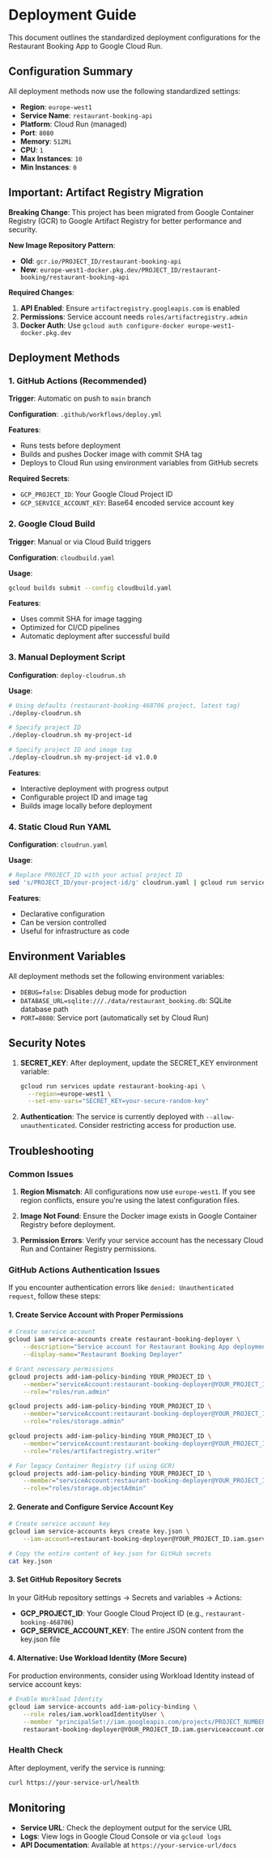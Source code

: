 # Deployment Guide

This document outlines the standardized deployment configurations for the Restaurant Booking App to Google Cloud Run.

## Configuration Summary

All deployment methods now use the following standardized settings:

- **Region**: `europe-west1`
- **Service Name**: `restaurant-booking-api`
- **Platform**: Cloud Run (managed)
- **Port**: `8080`
- **Memory**: `512Mi`
- **CPU**: `1`
- **Max Instances**: `10`
- **Min Instances**: `0`

## Important: Artifact Registry Migration

**Breaking Change**: This project has been migrated from Google Container Registry (GCR) to Google Artifact Registry for better performance and security.

**New Image Repository Pattern**:

- **Old**: `gcr.io/PROJECT_ID/restaurant-booking-api`
- **New**: `europe-west1-docker.pkg.dev/PROJECT_ID/restaurant-booking/restaurant-booking-api`

**Required Changes**:

1. **API Enabled**: Ensure `artifactregistry.googleapis.com` is enabled
2. **Permissions**: Service account needs `roles/artifactregistry.admin`
3. **Docker Auth**: Use `gcloud auth configure-docker europe-west1-docker.pkg.dev`

## Deployment Methods

### 1. GitHub Actions (Recommended)

**Trigger**: Automatic on push to `main` branch

**Configuration**: `.github/workflows/deploy.yml`

**Features**:

- Runs tests before deployment
- Builds and pushes Docker image with commit SHA tag
- Deploys to Cloud Run using environment variables from GitHub secrets

**Required Secrets**:

- `GCP_PROJECT_ID`: Your Google Cloud Project ID
- `GCP_SERVICE_ACCOUNT_KEY`: Base64 encoded service account key

### 2. Google Cloud Build

**Trigger**: Manual or via Cloud Build triggers

**Configuration**: `cloudbuild.yaml`

**Usage**:

```bash
gcloud builds submit --config cloudbuild.yaml
```

**Features**:

- Uses commit SHA for image tagging
- Optimized for CI/CD pipelines
- Automatic deployment after successful build

### 3. Manual Deployment Script

**Configuration**: `deploy-cloudrun.sh`

**Usage**:

```bash
# Using defaults (restaurant-booking-468706 project, latest tag)
./deploy-cloudrun.sh

# Specify project ID
./deploy-cloudrun.sh my-project-id

# Specify project ID and image tag
./deploy-cloudrun.sh my-project-id v1.0.0
```

**Features**:

- Interactive deployment with progress output
- Configurable project ID and image tag
- Builds image locally before deployment

### 4. Static Cloud Run YAML

**Configuration**: `cloudrun.yaml`

**Usage**:

```bash
# Replace PROJECT_ID with your actual project ID
sed 's/PROJECT_ID/your-project-id/g' cloudrun.yaml | gcloud run services replace -
```

**Features**:

- Declarative configuration
- Can be version controlled
- Useful for infrastructure as code

## Environment Variables

All deployment methods set the following environment variables:

- `DEBUG=false`: Disables debug mode for production
- `DATABASE_URL=sqlite:///./data/restaurant_booking.db`: SQLite database path
- `PORT=8080`: Service port (automatically set by Cloud Run)

## Security Notes

1. **SECRET_KEY**: After deployment, update the SECRET_KEY environment variable:

   ```bash
   gcloud run services update restaurant-booking-api \
     --region=europe-west1 \
     --set-env-vars="SECRET_KEY=your-secure-random-key"
   ```

2. **Authentication**: The service is currently deployed with `--allow-unauthenticated`. Consider restricting access for production use.

## Troubleshooting

### Common Issues

1. **Region Mismatch**: All configurations now use `europe-west1`. If you see region conflicts, ensure you're using the latest configuration files.

2. **Image Not Found**: Ensure the Docker image exists in Google Container Registry before deployment.

3. **Permission Errors**: Verify your service account has the necessary Cloud Run and Container Registry permissions.

### GitHub Actions Authentication Issues

If you encounter authentication errors like `denied: Unauthenticated request`, follow these steps:

#### 1. Create Service Account with Proper Permissions

```bash
# Create service account
gcloud iam service-accounts create restaurant-booking-deployer \
    --description="Service account for Restaurant Booking App deployment" \
    --display-name="Restaurant Booking Deployer"

# Grant necessary permissions
gcloud projects add-iam-policy-binding YOUR_PROJECT_ID \
    --member="serviceAccount:restaurant-booking-deployer@YOUR_PROJECT_ID.iam.gserviceaccount.com" \
    --role="roles/run.admin"

gcloud projects add-iam-policy-binding YOUR_PROJECT_ID \
    --member="serviceAccount:restaurant-booking-deployer@YOUR_PROJECT_ID.iam.gserviceaccount.com" \
    --role="roles/storage.admin"

gcloud projects add-iam-policy-binding YOUR_PROJECT_ID \
    --member="serviceAccount:restaurant-booking-deployer@YOUR_PROJECT_ID.iam.gserviceaccount.com" \
    --role="roles/artifactregistry.writer"

# For legacy Container Registry (if using GCR)
gcloud projects add-iam-policy-binding YOUR_PROJECT_ID \
    --member="serviceAccount:restaurant-booking-deployer@YOUR_PROJECT_ID.iam.gserviceaccount.com" \
    --role="roles/storage.objectAdmin"
```

#### 2. Generate and Configure Service Account Key

```bash
# Create service account key
gcloud iam service-accounts keys create key.json \
    --iam-account=restaurant-booking-deployer@YOUR_PROJECT_ID.iam.gserviceaccount.com

# Copy the entire content of key.json for GitHub secrets
cat key.json
```

#### 3. Set GitHub Repository Secrets

In your GitHub repository settings → Secrets and variables → Actions:

- **GCP_PROJECT_ID**: Your Google Cloud Project ID (e.g., `restaurant-booking-468706`)
- **GCP_SERVICE_ACCOUNT_KEY**: The entire JSON content from the key.json file

#### 4. Alternative: Use Workload Identity (More Secure)

For production environments, consider using Workload Identity instead of service account keys:

```bash
# Enable Workload Identity
gcloud iam service-accounts add-iam-policy-binding \
    --role roles/iam.workloadIdentityUser \
    --member "principalSet://iam.googleapis.com/projects/PROJECT_NUMBER/locations/global/workloadIdentityPools/POOL_ID/attribute.repository/OWNER/REPO" \
    restaurant-booking-deployer@YOUR_PROJECT_ID.iam.gserviceaccount.com
```

### Health Check

After deployment, verify the service is running:

```bash
curl https://your-service-url/health
```

## Monitoring

- **Service URL**: Check the deployment output for the service URL
- **Logs**: View logs in Google Cloud Console or via `gcloud logs`
- **API Documentation**: Available at `https://your-service-url/docs`
